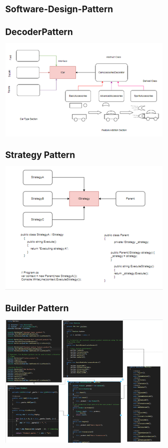 # Software-Design-Pattern
# DecoderPattern
![alt text](Photo/DecoderPattern.PNG)

# Strategy Pattern
![alt text](Photo/Strategy.PNG)

# Builder Pattern
![alt text](Photo/BuilderPattern.PNG)



